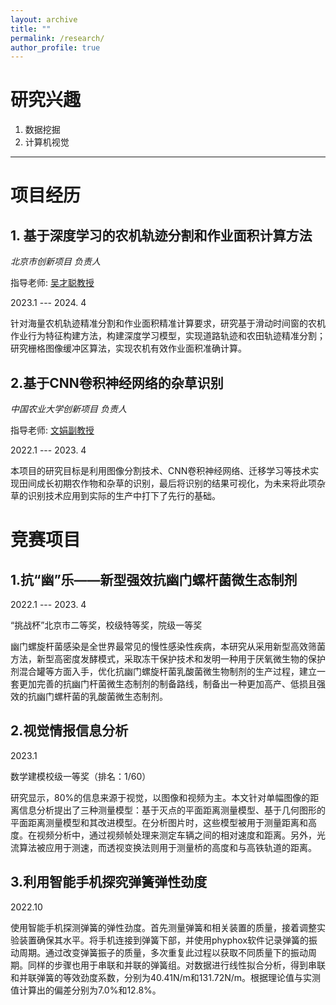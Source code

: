```yaml
---
layout: archive
title: ""
permalink: /research/
author_profile: true
---
```



# 研究兴趣

1. 数据挖掘
2. 计算机视觉

---

# 项目经历

## 1. 基于深度学习的农机轨迹分割和作业面积计算方法

*北京市创新项目  负责人*

指导老师: [吴才聪教授](https://faculty.cau.edu.cn/xxdqxy/wcc/list.htm)

 2023.1 --- 2024. 4

针对海量农机轨迹精准分割和作业面积精准计算要求，研究基于滑动时间窗的农机作业行为特征构建方法，构建深度学习模型，实现道路轨迹和农田轨迹精准分割；研究栅格图像缓冲区算法，实现农机有效作业面积准确计算。

## 2.基于CNN卷积神经网络的杂草识别

*中国农业大学创新项目  负责人*

指导老师: [文娟副教授](https://faculty.cau.edu.cn/xxdqxy/wj/list.htm)

 2022.1 --- 2023. 4

本项目的研究目标是利用图像分割技术、CNN卷积神经网络、迁移学习等技术实现田间成长初期农作物和杂草的识别，最后将识别的结果可视化，为未来将此项杂草的识别技术应用到实际的生产中打下了先行的基础。

# 竞赛项目

## 1.抗“幽”乐——新型强效抗幽门螺杆菌微生态制剂

 2022.1 --- 2023. 4

“挑战杯”北京市二等奖，校级特等奖，院级一等奖

幽门螺旋杆菌感染是全世界最常见的慢性感染性疾病，本研究从采用新型高效筛菌方法，新型高密度发酵模式，采取冻干保护技术和发明一种用于厌氧微生物的保护剂混合罐等方面入手，优化抗幽门螺旋杆菌乳酸菌微生物制剂的生产过程，建立一套更加完善的抗幽门杆菌微生态制剂的制备路线，制备出一种更加高产、低损且强效的抗幽门螺杆菌的乳酸菌微生态制剂。

## 2.视觉情报信息分析

 2023.1

数学建模校级一等奖（排名：1/60）

研究显示，80%的信息来源于视觉，以图像和视频为主。本文针对单幅图像的距离信息分析提出了三种测量模型：基于灭点的平面距离测量模型、基于几何图形的平面距离测量模型和其改进模型。在分析图片时，这些模型被用于测量距离和高度。在视频分析中，通过视频帧处理来测定车辆之间的相对速度和距离。另外，光流算法被应用于测速，而透视变换法则用于测量桥的高度和与高铁轨道的距离。

## 3.利用智能手机探究弹簧弹性劲度

2022.10

使用智能手机探测弹簧的弹性劲度。首先测量弹簧和相关装置的质量，接着调整实验装置确保其水平。将手机连接到弹簧下部，并使用phyphox软件记录弹簧的振动周期。通过改变弹簧振子的质量，多次重复此过程以获取不同质量下的振动周期。同样的步骤也用于串联和并联的弹簧组。对数据进行线性拟合分析，得到串联和并联弹簧的等效劲度系数，分别为40.41N/m和131.72N/m。根据理论值与实测值计算出的偏差分别为7.0%和12.8%。
